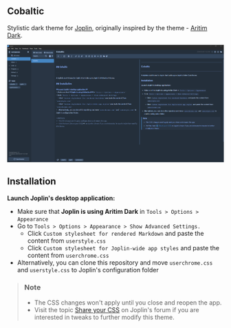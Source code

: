 
## Cobaltic

Stylistic dark theme for [Joplin](https://joplinapp.org/), originally inspired by the theme - [Aritim Dark](https://github.com/Mrcuve0/Aritim-Dark).

![](Joplin/assets/cobaltic.png?raw=true)

## Installation

**Launch Joplin's desktop application:**
- Make sure that **Joplin is using Aritim Dark** in `Tools > Options > Appearance`
- Go to `Tools > Options > Appearance > Show Advanced Settings.` 
	- Click `Custom stylesheet for rendered Markdown` and paste the content from `userstyle.css`
	- Click `Custom stylesheet for Joplin-wide app styles` and paste the content from `userchrome.css`
- Alternatively, you can clone this repository and move `userchrome.css` and `userstyle.css` to Joplin's configuration folder

> ### Note
> - The CSS changes won't apply until you close and reopen the app.
> - Visit the topic [Share your CSS](https://discourse.joplinapp.org/t/share-your-css/1730) on Joplin's forum if you are interested in tweaks to further modify this theme.
